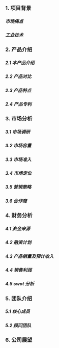 ### 1. 项目背景

##### 市场痛点

##### 工业技术

### 2. 产品介绍

##### 2.1 本产品介绍

##### 2.2 产品对比

##### 2.3 产品特点

##### 2.4 产品专利

### 3. 市场分析

##### 3.1 市场调研

##### 3.2 市场容量

##### 3.3 市场准入

##### 3.4 市场定位

##### 3.5 营销策略

##### 3.6 合作商

### 4. 财务分析

##### 4.1 资金来源

##### 4.2 融资计划

##### 4.3 产品销量及预计收入

##### 4.4 销售利润

##### 4.5 swot 分析

### 5. 团队介绍

##### 5.1 核心成员

##### 5.2 顾问团队

### 6. 公司展望

